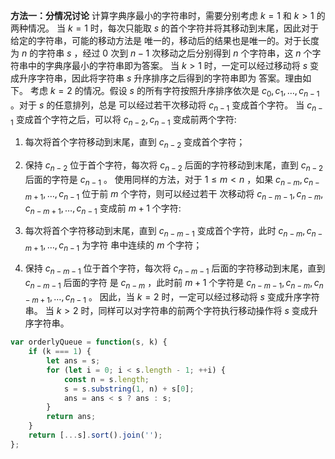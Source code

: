 **方法一：分情况讨论**
计算字典序最小的字符串时，需要分别考虑 $k=1$ 和 $k>1$ 的两种情况。
当 $k=1$ 时，每次只能取 $s$ 的首个字符并将其移动到末尾，因此对于给定的字符串，可能的移动方法是 唯一的，移动后的结果也是唯一的。对于长度为 $n$ 的字符串 $s$ ，经过 0 次到 $n-1$ 次移动之后分别得到 $n$ 个字符串，这 $n$ 个字符串中的字典序最小的字符串即为答案。
当 $k>1$ 时，一定可以经过移动将 $s$ 变成升序字符串，因此将字符串 $s$ 升序排序之后得到的字符串即为 答案。理由如下。
考虑 $k=2$ 的情况。假设 $s$ 的所有字符按照升序排序依次是 $c_{0}, c_{1}, \ldots, c_{n-1}$ 。对于 $s$ 的任意排列，总是 可以经过若干次移动将 $c_{n-1}$ 变成首个字符。
当 $c_{n-1}$ 变成首个字符之后，可以将 $c_{n-2}, c_{n-1}$ 变成前两个字符:

1. 每次将首个字符移动到末尾，直到 $c_{n-2}$ 变成首个字符；
2. 保持 $c_{n-2}$ 位于首个字符，每次将 $c_{n-2}$ 后面的字符移动到末尾，直到 $c_{n-2}$ 后面的字符是 $c_{n-1}$ 。
  使用同样的方法，对于 $1 \leq m<n$ ，如果 $c_{n-m}, c_{n-m+1}, \ldots, c_{n-1}$ 位于前 $m$ 个字符，则可以经过若干 次移动将 $c_{n-m-1}, c_{n-m}, c_{n-m+1}, \ldots, c_{n-1}$ 变成前 $m+1$ 个字符:

1. 每次将首个字符移动到末尾，直到 $c_{n-m-1}$ 变成首个字符，此时 $c_{n-m}, c_{n-m+1}, \ldots, c_{n-1}$ 为字符 串中连续的 $m$ 个字符；
2. 保持 $c_{n-m-1}$ 位于首个字符，每次将 $c_{n-m-1}$ 后面的字符移动到末尾，直到 $c_{n-m-1}$ 后面的字符 是 $c_{n-m}$ ，此时前 $m+1$ 个字符是 $c_{n-m-1}, c_{n-m}, c_{n-m+1}, \ldots, c_{n-1}$ 。
  因此，当 $k=2$ 时，一定可以经过移动将 $s$ 变成升序字符串。
  当 $k>2$ 时，同样可以对字符串的前两个字符执行移动操作将 $s$ 变成升序字符串。

```js
var orderlyQueue = function(s, k) {
    if (k === 1) {
        let ans = s;
        for (let i = 0; i < s.length - 1; ++i) {
            const n = s.length;
            s = s.substring(1, n) + s[0];
            ans = ans < s ? ans : s;
        }
        return ans;
    }
    return [...s].sort().join('');
};
```

